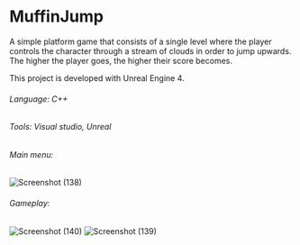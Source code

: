 # MuffinJump

A simple platform game that consists of a single level where the player controls the character through a stream of clouds in order to jump upwards. The higher the player goes, the higher their score becomes. 

This project is developed with Unreal Engine 4.

###### Language: C++

###### Tools: Visual studio, Unreal

###### Main menu:
![Screenshot (138)](https://user-images.githubusercontent.com/19874814/235453365-7aecb1aa-6a8d-475b-b2d4-5d9b43ac3473.png)

###### Gameplay:
![Screenshot (140)](https://user-images.githubusercontent.com/19874814/235453389-0676af8a-855a-414d-8185-1394709f4e30.png)
![Screenshot (139)](https://user-images.githubusercontent.com/19874814/235453383-9bf2412f-bc1e-4704-9261-2d23a27591e5.png)
